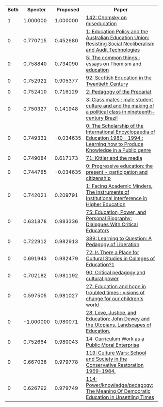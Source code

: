 <html><table><tr>
<th>Both</th>
<th>Specter</th>
<th>Proposed</th>
<th>Paper</th>
</tr>
<tr>
<td>1</td>
<td>1.000000</td>
<td>1.000000</td>
<td><a href="https://www.semanticscholar.org/paper/4d43eda174e0c85bceed09b8790240bd74dc3621">142: Chomsky on miseducation</a></td>
</tr>
<tr>
<td>0</td>
<td>0.770715</td>
<td>0.452680</td>
<td><a href="https://www.semanticscholar.org/paper/339319b566fb8b955915fc16aa39281d227bac9d">1: Education Policy and the Australian Education Union: Resisting Social Neoliberalism and Audit Technologies</a></td>
</tr>
<tr>
<td>0</td>
<td>0.758840</td>
<td>0.734090</td>
<td><a href="https://www.semanticscholar.org/paper/351b31f7d033e00fa7a917b0bc9c3713d51cf0e6">5: The common things : essays on Thomism and education</a></td>
</tr>
<tr>
<td>0</td>
<td>0.752921</td>
<td>0.905377</td>
<td><a href="https://www.semanticscholar.org/paper/971c5e844505da6f2196462a2ddc8a25f1bf10a6">92: Scottish Education in the Twentieth Century</a></td>
</tr>
<tr>
<td>0</td>
<td>0.752410</td>
<td>0.716129</td>
<td><a href="https://www.semanticscholar.org/paper/df847b25b9d1cd1de02d44b2195913502fc1e52e">2: Pedagogy of the Precariat</a></td>
</tr>
<tr>
<td>0</td>
<td>0.750327</td>
<td>0.141948</td>
<td><a href="https://www.semanticscholar.org/paper/d534a555099cb623743a464ea1b53691a1d4d564">3: Class mates : male student culture and and the making of a political class in nineteenth-century Brazil</a></td>
</tr>
<tr>
<td>0</td>
<td>0.749331</td>
<td>-0.034635</td>
<td><a href="https://www.semanticscholar.org/paper/028d8a5750c3867e19be0e20a03dc27ecaefbdca">0: The Scholarship of the International Encyclopaedia of Education 1980 – 1994 : Learning how to Produce Knowledge in a Public genre</a></td>
</tr>
<tr>
<td>0</td>
<td>0.749084</td>
<td>0.617173</td>
<td><a href="https://www.semanticscholar.org/paper/34c30baf7ef98f5ef5661ef5e1143439247cb46d">71: Kittler and the media</a></td>
</tr>
<tr>
<td>0</td>
<td>0.744785</td>
<td>-0.034635</td>
<td><a href="https://www.semanticscholar.org/paper/b834e326f014fb58ccfcab2a5aa5806dc609850f">0: Progressive education: the present - participation and citizenship</a></td>
</tr>
<tr>
<td>0</td>
<td>0.742021</td>
<td>0.209791</td>
<td><a href="https://www.semanticscholar.org/paper/8639145735fad58542ad2be47cde132fe45e3073">1: Facing Academic Minders, The Instruments of Institutional Interference in Higher Education</a></td>
</tr>
<tr>
<td>0</td>
<td>0.631878</td>
<td>0.983336</td>
<td><a href="https://www.semanticscholar.org/paper/5a1d6feef3bdbde0d217a9dc9b0e3155089b8056">75: Education, Power, and Personal Biography: Dialogues With Critical Educators</a></td>
</tr>
<tr>
<td>0</td>
<td>0.722912</td>
<td>0.982913</td>
<td><a href="https://www.semanticscholar.org/paper/e48687fbaa402c17b4bb15be0485f88a31115d92">389: Learning to Question: A Pedagogy of Liberation</a></td>
</tr>
<tr>
<td>0</td>
<td>0.691943</td>
<td>0.982479</td>
<td><a href="https://www.semanticscholar.org/paper/46858c0de24430ae209d4afeae896cffb10fbe37">72: Is There a Place for Cultural Studies in Colleges of Education?1</a></td>
</tr>
<tr>
<td>0</td>
<td>0.702182</td>
<td>0.981192</td>
<td><a href="https://www.semanticscholar.org/paper/2f575bab1e9ceb1eba9719ec60bad9b6a445f366">90: Critical pedagogy and cultural power</a></td>
</tr>
<tr>
<td>0</td>
<td>0.597505</td>
<td>0.981027</td>
<td><a href="https://www.semanticscholar.org/paper/bbcfbf3480c030ea7d5c8948f1474d71a4679c12">27: Education and hope in troubled times : visions of change for our children's world</a></td>
</tr>
<tr>
<td>0</td>
<td>-1.000000</td>
<td>0.980071</td>
<td><a href="https://www.semanticscholar.org/paper/f7cf36456270765b6e929c1d2c2acf2347243144">28: Love, Justice, and Education: John Dewey and the Utopians. Landscapes of Education.</a></td>
</tr>
<tr>
<td>0</td>
<td>0.752664</td>
<td>0.980043</td>
<td><a href="https://www.semanticscholar.org/paper/07cea573e1cb0673c4d03e9d5fee060ccd14e303">14: Curriculum Work as a Public Moral Enterprise</a></td>
</tr>
<tr>
<td>0</td>
<td>0.667036</td>
<td>0.979778</td>
<td><a href="https://www.semanticscholar.org/paper/5358527c02f898f791bb8aebf49ae507e5e1c488">119: Culture Wars: School and Society in the Conservative Restoration 1969-1984.</a></td>
</tr>
<tr>
<td>0</td>
<td>0.626792</td>
<td>0.979749</td>
<td><a href="https://www.semanticscholar.org/paper/875b5f330691a378208bb83b47c86a81b2634dad">114: Power/knowledge/pedagogy: The Meaning Of Democratic Education In Unsettling Times</a></td>
</tr>
</table></html>
